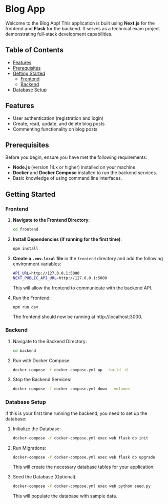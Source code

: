 # Blog App

Welcome to the Blog App! This application is built using **Next.js** for the frontend and **Flask** for the backend. It serves as a technical exam project demonstrating full-stack development capabilities.

## Table of Contents

- [Features](#features)
- [Prerequisites](#prerequisites)
- [Getting Started](#getting-started)
  - [Frontend](#frontend)
  - [Backend](#backend)
- [Database Setup](#database-setup)

## Features

- User authentication (registration and login)
- Create, read, update, and delete blog posts
- Commenting functionality on blog posts

## Prerequisites

Before you begin, ensure you have met the following requirements:

- **Node.js** (version 14.x or higher) installed on your machine.
- **Docker** and **Docker Compose** installed to run the backend services.
- Basic knowledge of using command line interfaces.

## Getting Started

### Frontend

1. **Navigate to the Frontend Directory**:
   ```bash
   cd frontend
   ```

2. **Install Dependencies (if running for the first time)**:
   ```bash
   npm install
   ```

3. **Create a `.env.local` file** in the `frontend` directory and add the following environment variables:
   ```bash
   API_URL=http://127.0.0.1:5000
   NEXT_PUBLIC_API_URL=http://127.0.0.1:5000
   ```
   This will allow the frontend to communicate with the backend API.

4. Run the Frontend:
   ```bash
   npm run dev
   ```
   The frontend should now be running at http://localhost:3000.


### Backend

1. Navigate to the Backend Directory:
   ```bash
   cd backend
   ```

2. Run with Docker Compose:
   ```bash
   docker-compose -f docker-compose.yml up --build -d
   ``` 

3. Stop the Backend Services:
   ```bash
   docker-compose -f docker-compose.yml down --volumes
   ```

### Database Setup
  If this is your first time running the backend, you need to set up the database:

1. Initialize the Database:
   ```bash
   docker-compose -f docker-compose.yml exec web flask db init
   ```

2. Run Migrations:
   ```bash
   docker-compose -f docker-compose.yml exec web flask db upgrade
   ```
   This will create the necessary database tables for your application.

3. Seed the Database (Optional):
   ```bash
   docker-compose -f docker-compose.yml exec web python seed.py
   ```
   This will populate the database with sample data.
